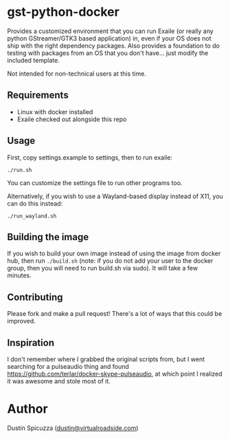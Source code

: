 gst-python-docker
=================

Provides a customized environment that you can run Exaile (or really any python
GStreamer/GTK3 based application) in, even if your OS does not ship with
the right dependency packages. Also provides a foundation to do testing with
packages from an OS that you don't have... just modify the included template.

Not intended for non-technical users at this time.

Requirements
------------

* Linux with docker installed
* Exaile checked out alongside this repo

Usage
-----

First, copy settings.example to settings, then to run exaile:

    ./run.sh
  
You can customize the settings file to run other programs too.

Alternatively, if you wish to use a Wayland-based display instead of X11, you
can do this instead:

    ./run_wayland.sh

Building the image
------------------

If you wish to build your own image instead of using the image from docker
hub, then run `./build.sh` (note: if you do not add your user to the docker
group, then you will need to run build.sh via sudo). It will take a few
minutes.

Contributing
------------

Please fork and make a pull request! There's a lot of ways that this could be
improved.

Inspiration
-----------

I don't remember where I grabbed the original scripts from, but I went searching
for a pulseaudio thing and found https://github.com/terlar/docker-skype-pulseaudio,
at which point I realized it was awesome and stole most of it.

Author
======

Dustin Spicuzza (dustin@virtualroadside.com)
